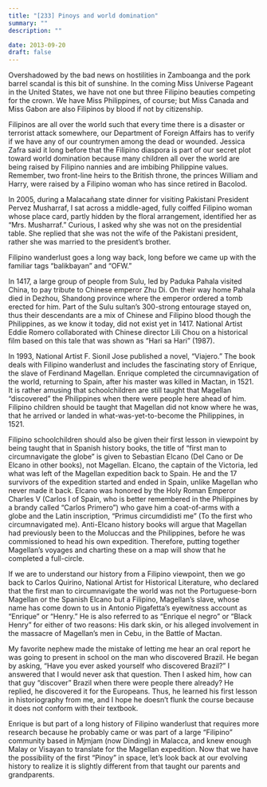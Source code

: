 ```yaml
---
title: "[233] Pinoys and world domination"
summary: ""
description: ""

date: 2013-09-20
draft: false
---
```


Overshadowed by the bad news on hostilities in Zamboanga and the pork barrel scandal is this bit of sunshine. In the coming Miss Universe Pageant in the United States, we have not one but three Filipino beauties competing for the crown. We have Miss Philippines, of course; but Miss Canada and Miss Gabon are also Filipinos by blood if not by citizenship.

Filipinos are all over the world such that every time there is a disaster or terrorist attack somewhere, our Department of Foreign Affairs has to verify if we have any of our countrymen among the dead or wounded. Jessica Zafra said it long before that the Filipino diaspora is part of our secret plot toward world domination because many children all over the world are being raised by Filipino nannies and are imbibing Philippine values. Remember, two front-line heirs to the British throne, the princes William and Harry, were raised by a Filipino woman who has since retired in Bacolod.

In 2005, during a Malacañang state dinner for visiting Pakistani President Pervez Musharraf, I sat across a middle-aged, fully coiffed Filipino woman whose place card, partly hidden by the floral arrangement, identified her as “Mrs. Musharraf.” Curious, I asked why she was not on the presidential table. She replied that she was not the wife of the Pakistani president, rather she was married to the president’s brother.

Filipino wanderlust goes a long way back, long before we came up with the familiar tags “balikbayan” and “OFW.”

In 1417, a large group of people from Sulu, led by Paduka Pahala visited China, to pay tribute to Chinese emperor Zhu Di. On their way home Pahala died in Dezhou, Shandong province where the emperor ordered a tomb erected for him. Part of the Sulu sultan’s 300-strong entourage stayed on, thus their descendants are a mix of Chinese and Filipino blood though the Philippines, as we know it today, did not exist yet in 1417. National Artist Eddie Romero collaborated with Chinese director Lili Chou on a historical film based on this tale that was shown as “Hari sa Hari” (1987).

In 1993, National Artist F. Sionil Jose published a novel, “Viajero.” The book deals with Filipino wanderlust and includes the fascinating story of Enrique, the slave of Ferdinand Magellan. Enrique completed the circumnavigation of the world, returning to Spain, after his master was killed in Mactan, in 1521. It is rather amusing that schoolchildren are still taught that Magellan “discovered” the Philippines when there were people here ahead of him. Filipino children should be taught that Magellan did not know where he was, that he arrived or landed in what-was-yet-to-become the Philippines, in 1521.

Filipino schoolchildren should also be given their first lesson in viewpoint by being taught that in Spanish history books, the title of “first man to circumnavigate the globe” is given to Sebastian Elcano (Del Cano or De Elcano in other books), not Magellan. Elcano, the captain of the Victoria, led what was left of the Magellan expedition back to Spain. He and the 17 survivors of the expedition started and ended in Spain, unlike Magellan who never made it back. Elcano was honored by the Holy Roman Emperor Charles V (Carlos I of Spain, who is better remembered in the Philippines by a brandy called “Carlos Primero”) who gave him a coat-of-arms with a globe and the Latin inscription, “Primus circumdidisti me” (To the first who circumnavigated me). Anti-Elcano history books will argue that Magellan had previously been to the Moluccas and the Philippines, before he was commissioned to head his own expedition. Therefore, putting together Magellan’s voyages and charting these on a map will show that he completed a full-circle.

If we are to understand our history from a Filipino viewpoint, then we go back to Carlos Quirino, National Artist for Historical Literature, who declared that the first man to circumnavigate the world was not the Portuguese-born Magellan or the Spanish Elcano but a Filipino, Magellan’s slave, whose name has come down to us in Antonio Pigafetta’s eyewitness account as “Enrique” or “Henry.” He is also referred to as “Enrique el negro” or “Black Henry” for either of two reasons: His dark skin, or his alleged involvement in the massacre of Magellan’s men in Cebu, in the Battle of Mactan.

My favorite nephew made the mistake of letting me hear an oral report he was going to present in school on the man who discovered Brazil. He began by asking, “Have you ever asked yourself who discovered Brazil?” I answered that I would never ask that question. Then I asked him, how can that guy “discover” Brazil when there were people there already? He replied, he discovered it for the Europeans. Thus, he learned his first lesson in historiography from me, and I hope he doesn’t flunk the course because it does not conform with their textbook.

Enrique is but part of a long history of Filipino wanderlust that requires more research because he probably came or was part of a large “Filipino” community based in Mjmjam (now Dinding) in Malacca, and knew enough Malay or Visayan to translate for the Magellan expedition. Now that we have the possibility of the first “Pinoy” in space, let’s look back at our evolving history to realize it is slightly different from that taught our parents and grandparents.
